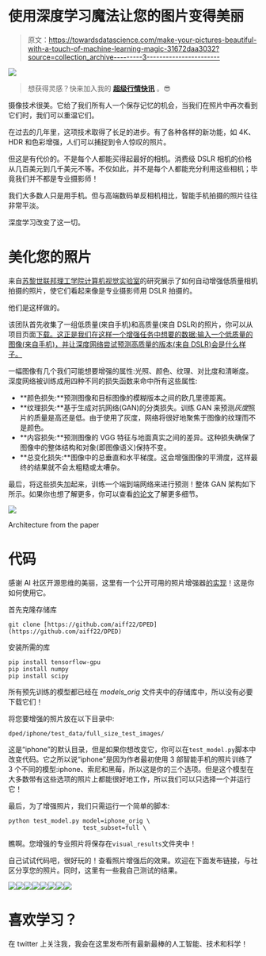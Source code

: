 # 使用深度学习魔法让您的图片变得美丽

> 原文：<https://towardsdatascience.com/make-your-pictures-beautiful-with-a-touch-of-machine-learning-magic-31672daa3032?source=collection_archive---------3----------------------->

![](img/ddd1d15aee3e6d89040e4fd04d7991c9.png)

> 想获得灵感？快来加入我的 [**超级行情快讯**](https://www.superquotes.co/?utm_source=mediumtech&utm_medium=web&utm_campaign=sharing) 。😎

摄像技术很美。它给了我们所有人一个保存记忆的机会，当我们在照片中再次看到它们时，我们可以重温它们。

在过去的几年里，这项技术取得了长足的进步。有了各种各样的新功能，如 4K、HDR 和色彩增强，人们可以捕捉到令人惊叹的照片。

但这是有代价的。不是每个人都能买得起最好的相机。消费级 DSLR 相机的价格从几百美元到几千美元不等。不仅如此，并不是每个人都能充分利用这些相机；毕竟我们并不都是专业摄影师！

我们大多数人只是用手机。但与高端数码单反相机相比，智能手机拍摄的照片往往非常平淡。

深度学习改变了这一切。

# 美化您的照片

来自[苏黎世联邦理工学院计算机视觉实验室](http://www.vision.ee.ethz.ch/en/)的研究展示了如何自动增强低质量相机拍摄的照片，使它们看起来像是专业摄影师用 DSLR 拍摄的。

他们是这样做的。

该团队首先收集了一组低质量(来自手机)和高质量(来自 DSLR)的照片，你可以从项目页面[下载。这正是我们在这样一个增强任务中想要的数据:输入一个低质量的图像(来自手机)，并让深度网络尝试预测高质量的版本(来自 DSLR)会是什么样子。](http://people.ee.ethz.ch/~ihnatova/)

一幅图像有几个我们可能想要增强的属性:光照、颜色、纹理、对比度和清晰度。深度网络被训练成用四种不同的损失函数来命中所有这些属性:

*   **颜色损失:**预测图像和目标图像的模糊版本之间的欧几里德距离。
*   **纹理损失:**基于生成对抗网络(GAN)的分类损失。训练 GAN 来预测*灰度*照片的质量是高还是低。由于使用了灰度，网络将很好地聚焦于图像的纹理而不是颜色。
*   **内容损失:**预测图像的 VGG 特征与地面真实之间的差异。这种损失确保了图像中的整体结构和对象(即图像语义)保持不变。
*   **总变化损失:**图像中的总垂直和水平梯度。这会增强图像的平滑度，这样最终的结果就不会太粗糙或太嘈杂。

最后，将这些损失加起来，训练一个端到端网络来进行预测！整体 GAN 架构如下所示。如果你也想了解更多，你可以查看[的论文](https://arxiv.org/pdf/1704.02470.pdf)了解更多细节。

![](img/3b52e025bfef290e4f635aea85b6e880.png)

Architecture from the paper

# 代码

感谢 AI 社区开源思维的美丽，这里有一个公开可用的照片增强器[的实现](https://github.com/aiff22/DPED)！这是你如何使用它。

首先克隆存储库

```
git clone [https://github.com/aiff22/DPED](https://github.com/aiff22/DPED)
```

安装所需的库

```
pip install tensorflow-gpu
pip install numpy
pip install scipy
```

所有预先训练的模型都已经在 *models_orig* 文件夹中的存储库中，所以没有必要下载它们！

将您要增强的照片放在以下目录中:

```
dped/iphone/test_data/full_size_test_images/
```

这是“iphone”的默认目录，但是如果你想改变它，你可以在`test_model.py`脚本中改变代码。它之所以说“iphone”是因为作者最初使用 3 部智能手机的照片训练了 3 个不同的模型:iphone、索尼和黑莓，所以这是你的三个选项。但是这个模型在大多数带有这些选项的照片上都能很好地工作，所以我们可以只选择一个并运行它！

最后，为了增强照片，我们只需运行一个简单的脚本:

```
python test_model.py model=iphone_orig \
                     test_subset=full \
```

瞧啊。您增强的专业照片将保存在`visual_results`文件夹中！

自己试试代码吧，很好玩的！查看照片增强后的效果。欢迎在下面发布链接，与社区分享您的照片。同时，这里有一些我自己测试的结果。

![](img/ba6564740f36078dbc64aa7fbe88b3ce.png)![](img/278ec01a1a83e2abc6bed3a0f1984d02.png)![](img/30dec2779d0fa7a1c4ddc09bfd8ebf8f.png)![](img/42b30be175b444038da78d8d22b4c74a.png)![](img/8e0578f80e097aad8d5dd4ce95c7c329.png)![](img/4db857201867a28c461648306f0bcad1.png)![](img/e423dcc7aa0c831ce7f43b63ddeeb624.png)![](img/1a4b26e3f25de25d5e701f383ef1bff8.png)

# 喜欢学习？

在 twitter 上关注我，我会在这里发布所有最新最棒的人工智能、技术和科学！